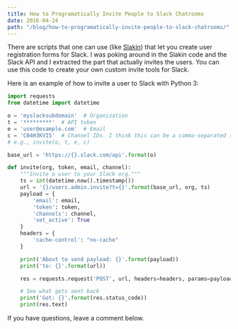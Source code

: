 ```yaml
---
title: How to Programatically Invite People to Slack Chatrooms
date: 2016-04-24
path: "/blog/how-to-programatically-invite-people-to-slack-chatrooms/"
---
```


There are scripts that one can use (like <a href="https://github.com/rauchg/slackin">Slakin</a>) that let you create user registration forms for Slack. I was poking around in the Slakin code and the Slack API and I extracted the part that actually invites the users. You can use this code to create your own custom invite tools for Slack.

Here is an example of how to invite a user to Slack with Python 3:

```python
import requests
from datetime import datetime

o = 'myslacksubdomain'  # Organization
t = '*********'  # API token
e = 'user@example.com'  # Email
c = 'C04H3KVI5'  # Channel IDs. I think this can be a comma-separated string of channels
# e.g., invite(o, t, e, c)

base_url = 'https://{}.slack.com/api'.format(o)

def invite(org, token, email, channel):
    """Invite a user to your Slack org."""
    ts = int(datetime.now().timestamp())
    url = '{}/users.admin.invite?t={}'.format(base_url, org, ts)
    payload = {
        'email': email,
        'token': token,
        'channels': channel,
        'set_active': True
    }
    headers = {
        'cache-control': "no-cache"
    }

    print('About to send payload: {}'.format(payload))
    print('to: {}'.format(url))

    res = requests.request('POST', url, headers=headers, params=payload)

    # See what gets sent back
    print('Got: {}'.format(res.status_code))
    print(res.text)
```

If you have questions, leave a comment below.
